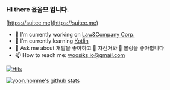 ### Hi there 윤옴므 입니다. 
[https://suitee.me](https://suitee.me)

- 🔭 I’m currently working on [Law&Company Corp.](https://www.lawtalk.is/lawcompany)
- 🌱 I’m currently learning [Kotlin](https://kotlinlang.org)
- 💬 Ask me about 개발을 좋아하고 🚴 자전거와 🎳 볼링을 좋아합니다
- 📫 How to reach me: woosiks.io@gmail.com

[![Hits](https://hits.seeyoufarm.com/api/count/incr/badge.svg?url=https%3A%2F%2Fgithub.com%2Fsuites%2Fhit-counter)](https://hits.seeyoufarm.com)

[![yoon.homme's github stats](https://github-readme-stats.vercel.app/api?username=suites&show_icons=true&theme=prussian)](https://github.com/suites/github-readme-stats)
